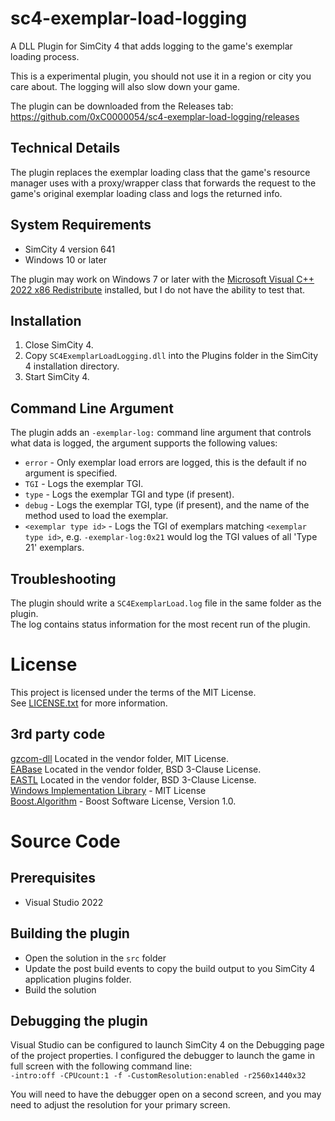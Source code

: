 # sc4-exemplar-load-logging

A DLL Plugin for SimCity 4 that adds logging to the game's exemplar loading process.   

This is a experimental plugin, you should not use it in a region or city you care about.
The logging will also slow down your game.

The plugin can be downloaded from the Releases tab: https://github.com/0xC0000054/sc4-exemplar-load-logging/releases

## Technical Details

The plugin replaces the exemplar loading class that the game's resource manager uses with a proxy/wrapper class that
forwards the request to the game's original exemplar loading class and logs the returned info.

## System Requirements

* SimCity 4 version 641
* Windows 10 or later

The plugin may work on Windows 7 or later with the [Microsoft Visual C++ 2022 x86 Redistribute](https://aka.ms/vs/17/release/vc_redist.x86.exe) installed, but I do not have the ability to test that.

## Installation

1. Close SimCity 4.
2. Copy `SC4ExemplarLoadLogging.dll` into the Plugins folder in the SimCity 4 installation directory.
3. Start SimCity 4.

## Command Line Argument

The plugin adds an `-exemplar-log:` command line argument that controls what data is logged, the argument supports
the following values:

* `error` - Only exemplar load errors are logged, this is the default if no argument is specified.
* `TGI` - Logs the exemplar TGI.
* `type` - Logs the exemplar TGI and type (if present).
* `debug` - Logs the exemplar TGI, type (if present), and the name of the method used to load the exemplar.
* `<exemplar type id>` - Logs the TGI of exemplars matching `<exemplar type id>`, e.g. `-exemplar-log:0x21`
would log the TGI values of all 'Type 21' exemplars.

## Troubleshooting

The plugin should write a `SC4ExemplarLoad.log` file in the same folder as the plugin.    
The log contains status information for the most recent run of the plugin.

# License

This project is licensed under the terms of the MIT License.    
See [LICENSE.txt](LICENSE.txt) for more information.

## 3rd party code

[gzcom-dll](https://github.com/nsgomez/gzcom-dll/tree/master) Located in the vendor folder, MIT License.    
[EABase](https://github.com/electronicarts/EABase) Located in the vendor folder, BSD 3-Clause License.    
[EASTL](https://github.com/electronicarts/EASTL) Located in the vendor folder, BSD 3-Clause License.    
[Windows Implementation Library](https://github.com/microsoft/wil) - MIT License    
[Boost.Algorithm](https://www.boost.org/doc/libs/1_84_0/libs/algorithm/doc/html/index.html) - Boost Software License, Version 1.0.    

# Source Code

## Prerequisites

* Visual Studio 2022

## Building the plugin

* Open the solution in the `src` folder
* Update the post build events to copy the build output to you SimCity 4 application plugins folder.
* Build the solution

## Debugging the plugin

Visual Studio can be configured to launch SimCity 4 on the Debugging page of the project properties.
I configured the debugger to launch the game in full screen with the following command line:    
`-intro:off -CPUcount:1 -f -CustomResolution:enabled -r2560x1440x32`

You will need to have the debugger open on a second screen, and you may need to adjust the resolution for your primary screen.
